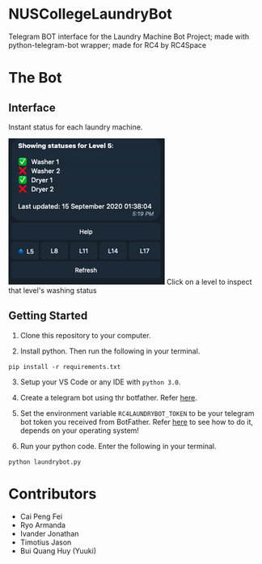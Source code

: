 # NUSCollegeLaundryBot
Telegram BOT interface for the Laundry Machine Bot Project; 
 made with python-telegram-bot wrapper;
 made for RC4 by RC4Space

# The Bot
## Interface
Instant status for each laundry machine.

![](botpic.png)
Click on a level to inspect that level's washing status

## Getting Started
1. Clone this repository to your computer.

2. Install python. Then run the following in your terminal.
```
pip install -r requirements.txt
```

3. Setup your VS Code or any IDE with `python 3.0`.

4. Create a telegram bot using thr botfather. Refer [here](https://core.telegram.org/bots#:~:text=for%20existing%20ones.-,Creating%20a%20new%20bot,mentions%20and%20t.me%20links.).

5. Set the environment variable `RC4LAUNDRYBOT_TOKEN` to be your telegram bot token you received from BotFather. Refer [here](https://www.twilio.com/blog/2017/01/how-to-set-environment-variables.html) to see how to do it, depends on your operating system!

6. Run your python code. Enter the following in your terminal.
```
python laundrybot.py
```

# Contributors
- Cai Peng Fei
- Ryo Armanda
- Ivander Jonathan
- Timotius Jason
- Bui Quang Huy (Yuuki)